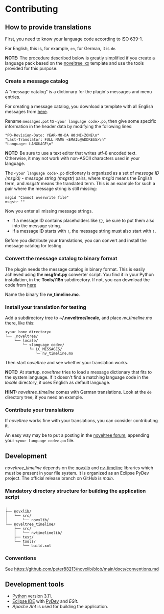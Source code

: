 # Contributing

## How to provide translations

First, you need to know your language code according to ISO 639-1.

For English, this is, for example, `en`, for German, it is `de`.

**NOTE:** The procedure described below is greatly simplified if you create a language pack based on the [noveltree_xx](https://github.com/peter88213/noveltree_xx) template and use the tools provided for this purpose. 

### Create a message catalog

A "message catalog" is a dictionary for the plugin's messages and menu entries.

For creating a message catalog, you download a template with all English messages from [here](https://github.com/peter88213/noveltree_timeline/blob/main/i18n/messages.pot). 


Rename `messages.pot` to `<your language code>.po`, then give some specific information in the header data by modifying the following lines:

```
"PO-Revision-Date: YEAR-MO-DA HO:MI+ZONE\n"
"Last-Translator: FULL NAME <EMAIL@ADDRESS>\n"
"Language: LANGUAGE\n"
```

**NOTE:** Be sure to use a text editor that writes utf-8 encoded text. Otherwise, it may not work with non-ASCII characters used in your language.

The  `<your language code>.po` dictionary is organized as a set of *message ID (msgid)* - *message string (msgstr)* pairs, where *msgid* means the English term, and *msgstr* means the translated term. This is an example for such a pair where the message string is still missing:

```
msgid "Cannot overwrite file"
msgstr ""
```

Now you enter all missing message strings. 
- If a message ID contains placeholders like `{}`, be sure to put them also into the message string.  
- If a message ID starts with `!`, the message string must also start with `!`. 

Before you distribute your translations, you can convert and install the message catalog for testing. 

### Convert the message catalog to binary format

The plugin needs the message catalog in binary format. This is easily achieved using the **msgfmt.py** converter script. 
You find it in your Python installation, in the **Tools/i18n** subdirectory. If not, you can download the code from [here](https://github.com/python/cpython/blob/main/Tools/i18n/msgfmt.py)

Name the binary file **nv_timeline.mo**. 


### Install your translation for testing

Add a subdirectory tree to **~/.noveltree/locale**, and place *nv_timeline.mo* there, like this:

```
<your home directory>
└── .noveltree/
    └── locale/
        └─ <language code>/
           └─ LC_MESSAGES/
              └─ nv_timeline.mo
```

Then start *noveltree* and see whether your translation works. 

**NOTE:** At startup, *noveltree* tries to load a message dictionary that fits to the system language. If it doesn't find a matching language code in the *locale* directory, it uses English as default language. 

**HINT:** *noveltree_timeline* comes with German translations. Look at the `de` directory tree, if you need an example. 


### Contribute your translations

If *noveltree* works fine with your translations, you can consider contributing it. 

An easy way may be to put a posting in the [noveltree forum](https://github.com/peter88213/noveltree/discussions), appending your  `<your language code>.po` file. 



## Development

*noveltree_timeline* depends on the [novxlib](https://github.com/peter88213/novxlib) and [nv-timeline](https://github.com/peter88213/nv-timeline) libraries which must be present in your file system. It is organized as an Eclipse PyDev project. The official release branch on GitHub is *main*.

### Mandatory directory structure for building the application script

```
.
├── novxlib/
│   └── src/
│       └── novxlib/
└── noveltree_timeline/
    ├── src/
    │   └── nvtimelinelib/
    ├── test/
    └── tools/ 
        └── build.xml
```

### Conventions

See https://github.com/peter88213/novxlib/blob/main/docs/conventions.md

## Development tools

- [Python](https://python.org) version 3.11.
- [Eclipse IDE](https://eclipse.org) with [PyDev](https://pydev.org) and *EGit*.
- *Apache Ant* is used for building the application.

